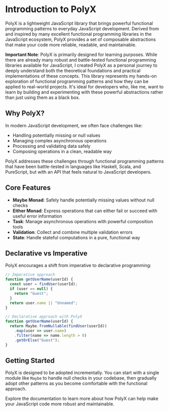 # Introduction to PolyX

PolyX is a lightweight JavaScript library that brings powerful functional programming patterns to everyday JavaScript development. Derived from and inspired by many excellent functional programming libraries in the JavaScript ecosystem, PolyX provides a set of composable abstractions that make your code more reliable, readable, and maintainable.

**Important Note**: PolyX is primarily designed for learning purposes. While there are already many robust and battle-tested functional programming libraries available for JavaScript, I created PolyX as a personal journey to deeply understand both the theoretical foundations and practical implementations of these concepts. This library represents my hands-on exploration of functional programming patterns and how they can be applied to real-world projects. It's ideal for developers who, like me, want to learn by building and experimenting with these powerful abstractions rather than just using them as a black box.

## Why PolyX?

In modern JavaScript development, we often face challenges like:
- Handling potentially missing or null values
- Managing complex asynchronous operations
- Processing and validating data safely
- Composing operations in a clean, readable way

PolyX addresses these challenges through functional programming patterns that have been battle-tested in languages like Haskell, Scala, and PureScript, but with an API that feels natural to JavaScript developers.

## Core Features

- **Maybe Monad**: Safely handle potentially missing values without null checks
- **Either Monad**: Express operations that can either fail or succeed with useful error information
- **Task**: Manage asynchronous operations with powerful composition tools
- **Validation**: Collect and combine multiple validation errors
- **State**: Handle stateful computations in a pure, functional way

## Declarative vs Imperative

PolyX encourages a shift from imperative to declarative programming:

```javascript
// Imperative approach
function getUserName(userId) {
  const user = findUser(userId);
  if (user == null) {
    return "Guest";
  }
  return user.name || "Unnamed";
}

// Declarative approach with PolyX
function getUserName(userId) {
  return Maybe.fromNullable(findUser(userId))
    .map(user => user.name)
    .filter(name => name.length > 0)
    .getOrElse("Guest");
}
```

## Getting Started

PolyX is designed to be adopted incrementally. You can start with a single module like `Maybe` to handle null checks in your codebase, then gradually adopt other patterns as you become comfortable with the functional approach.

Explore the documentation to learn more about how PolyX can help make your JavaScript code more robust and maintainable.
